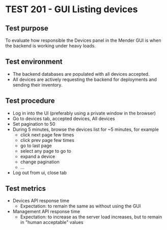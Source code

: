 # TEST 201 - GUI Listing devices

## Test purpose

To evaluate how responsible the Devices panel in the Mender GUI is when the
backend is working under heavy loads.

## Test environment

* The backend databases are populated with all devices accepted.
* All devices are actively requesting the backend for deployments and sending
  their inventory.

## Test procedure

* Log in into the UI (preferably using a private window in the browser)
* Go to devices tab, accepted devices, All devices
* Set pagination to 50
* During 5 minutes, browse the devices list for ~5 minutes, for example
  * click next page few times
  * click prev page few times
  * go to last page
  * select any page to go to
  * expand a device
  * change pagination
  * ...
* Log out from ui, close tab

## Test metrics

* Devices API response time
  - Expectation: to remain the same as without using the GUI
* Management API response time
  - Expectation: to increase as the server load increases, but to remain in
    "human acceptable" values
